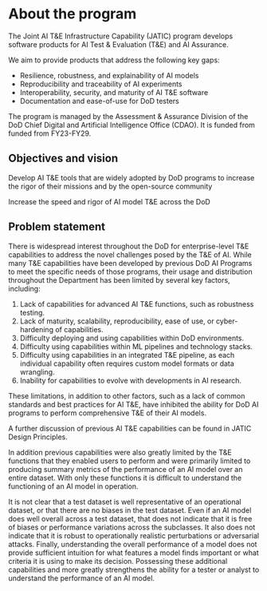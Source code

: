 # About the program

The Joint AI T&E Infrastructure Capability (JATIC) program develops software products for AI Test & Evaluation (T&E) and AI Assurance. 

We aim to provide products that address the following key gaps:

- Resilience, robustness, and explainability of AI models
- Reproducibility and traceability of AI experiments
- Interoperability, security, and maturity of AI T&E software
- Documentation and ease-of-use for DoD testers

The program is managed by the Assessment & Assurance Division of the DoD Chief Digital and Artificial Intelligence Office (CDAO). It is funded from funded from FY23-FY29.

## Objectives and vision

Develop AI T&E tools that are widely adopted by DoD programs to increase the rigor of their missions and by the open-source community

Increase the speed and rigor of AI model T&E across the DoD

## Problem statement

There is widespread interest throughout the DoD for enterprise-level T&E capabilities to address the novel challenges posed by the T&E of AI. While many T&E capabilities have been developed by previous DoD AI Programs to meet the specific needs of those programs, their usage and distribution throughout the Department has been limited by several key factors, including:

1. Lack of capabilities for advanced AI T&E functions, such as robustness testing.
2. Lack of maturity, scalability, reproducibility, ease of use, or cyber-hardening of capabilities.
3. Difficulty deploying and using capabilities within DoD environments.
4. Difficulty using capabilities within ML pipelines and technology stacks.
5. Difficulty using capabilities in an integrated T&E pipeline, as each individual capability often requires custom model formats or data wrangling.
6. Inability for capabilities to evolve with developments in AI research.

These limitations, in addition to other factors, such as a lack of common standards and best practices for AI T&E, have inhibited the ability for DoD AI programs to perform comprehensive T&E of their AI models.

A further discussion of previous AI T&E capabilities can be found in JATIC Design Principles.

In addition previous capabilities were also greatly limited by the T&E functions that they enabled users to perform and were primarily limited to producing summary metrics of the performance of an AI model over an entire dataset. With only these functions it is difficult to understand the functioning of an AI model in operation.

It is not clear that a test dataset is well representative of an operational dataset, or that there are no biases in the test dataset. Even if an AI model does well overall across a test dataset, that does not indicate that it is free of biases or performance variations across the subclasses. It also does not indicate that it is robust to operationally realistic perturbations or adversarial attacks. Finally, understanding the overall performance of a model does not provide sufficient intuition for what features a model finds important or what criteria it is using to make its decision. Possessing these additional capabilities and more greatly strengthens the ability for a tester or analyst to understand the performance of an AI model.
